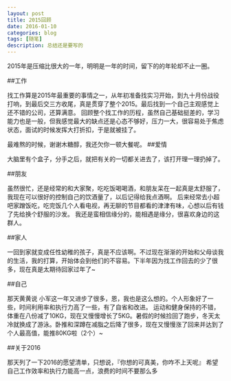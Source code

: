 ```yaml
---
layout: post
title: 2015回顾
date: 2016-01-10
categories: blog
tags: [随笔]
description: 总结还是要写的
---
```

2015年是压缩比很大的一年，明明是一年的时间，留下的的年轮却不止一圈。

##工作

找工作算是2015年最重要的事情之一，从年初准备找实习开始，到九十月份战役打响，到最后交三方收尾，真是贯穿了整个2015。最后找到一个自己主观感觉上还不错的公司，还算满意。
回顾整个找工作的历程，虽然自己基础挺差的，学习能力也是一般，但我感觉最大的缺点还是心态不够好，压力一大，很容易处于焦虑状态，面试的时候发挥大打折扣，于是就被挂了。

最难熬的时候，谢谢木糖醇，我还欠你一顿大餐呢。
##爱情

大脑里有个盒子，分手之后，就把有关的一切都关进去了，该打开理一理扔掉了。

##朋友

虽然很忙，还是经常的和大家聚，吃吃饭喝喝酒，和朋友呆在一起真是太舒服了，我现在可以很好的控制自己的饮酒量了，以后记得给我点酒啊。
后来经常去小超吧家蹭饭吃，吃完饭几个人看电视，再无聊的节目都看的津津有味，心想以后有钱了先给换个舒服的沙发。
我还是蛮相信缘分的，能相遇是缘分，很喜欢身边的这群人。

##家人

一回到家就变成任性幼稚的孩子，真是不应该啊。不过现在渐渐的开始和父母谈我的生活，我的打算，开始体会到他们的不容易。下半年因为找工作回去的少了很多，现在真是太期待回家过年了~

##自己

那天黄黄说 小军这一年又进步了很多，恩，我也是这么想的。个人形象好了一些，时间利用率和执行力高了一些，有了自省和改进。
运动和健身保持的不错，体重在八份减了10KG，现在又慢慢增长了5KG。暑假的时候捡回了跑步，冬天太冷就换成了游泳。卧推和深蹲在减脂之后降了很多，现在又慢慢涨了回来并达到了个人最高值，能推80KG啦（2个）~

##关于2016

那天列了一下2016的愿望清单，只想说，『你想的可真美，你咋不上天呢』
希望自己工作效率和执行力能高一点，浪费的时间不要那么多
